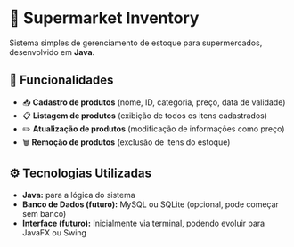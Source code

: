 # 🛒 Supermarket Inventory

Sistema simples de gerenciamento de estoque para supermercados, desenvolvido em **Java**.

## 📌 Funcionalidades
- 📥 **Cadastro de produtos** (nome, ID, categoria, preço, data de validade)
- 📋 **Listagem de produtos** (exibição de todos os itens cadastrados)
- ✏️ **Atualização de produtos** (modificação de informações como preço)
- 🗑️ **Remoção de produtos** (exclusão de itens do estoque)

## ⚙️ Tecnologias Utilizadas
- **Java:** para a lógica do sistema
- **Banco de Dados (futuro):** MySQL ou SQLite (opcional, pode começar sem banco)
- **Interface (futuro):** Inicialmente via terminal, podendo evoluir para JavaFX ou Swing
